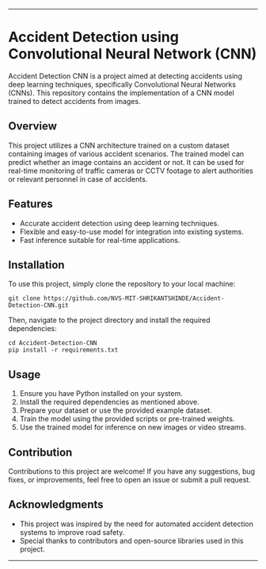 
---

# Accident Detection using Convolutional Neural Network (CNN)

Accident Detection CNN is a project aimed at detecting accidents using deep learning techniques, specifically Convolutional Neural Networks (CNNs). This repository contains the implementation of a CNN model trained to detect accidents from images.

## Overview

This project utilizes a CNN architecture trained on a custom dataset containing images of various accident scenarios. The trained model can predict whether an image contains an accident or not. It can be used for real-time monitoring of traffic cameras or CCTV footage to alert authorities or relevant personnel in case of accidents.

## Features

- Accurate accident detection using deep learning techniques.
- Flexible and easy-to-use model for integration into existing systems.
- Fast inference suitable for real-time applications.

## Installation

To use this project, simply clone the repository to your local machine:

```
git clone https://github.com/NVS-MIT-SHRIKANTSHINDE/Accident-Detection-CNN.git
```

Then, navigate to the project directory and install the required dependencies:

```
cd Accident-Detection-CNN
pip install -r requirements.txt
```

## Usage

1. Ensure you have Python installed on your system.
2. Install the required dependencies as mentioned above.
3. Prepare your dataset or use the provided example dataset.
4. Train the model using the provided scripts or pre-trained weights.
5. Use the trained model for inference on new images or video streams.

## Contribution

Contributions to this project are welcome! If you have any suggestions, bug fixes, or improvements, feel free to open an issue or submit a pull request.

## Acknowledgments

- This project was inspired by the need for automated accident detection systems to improve road safety.
- Special thanks to contributors and open-source libraries used in this project.

---

